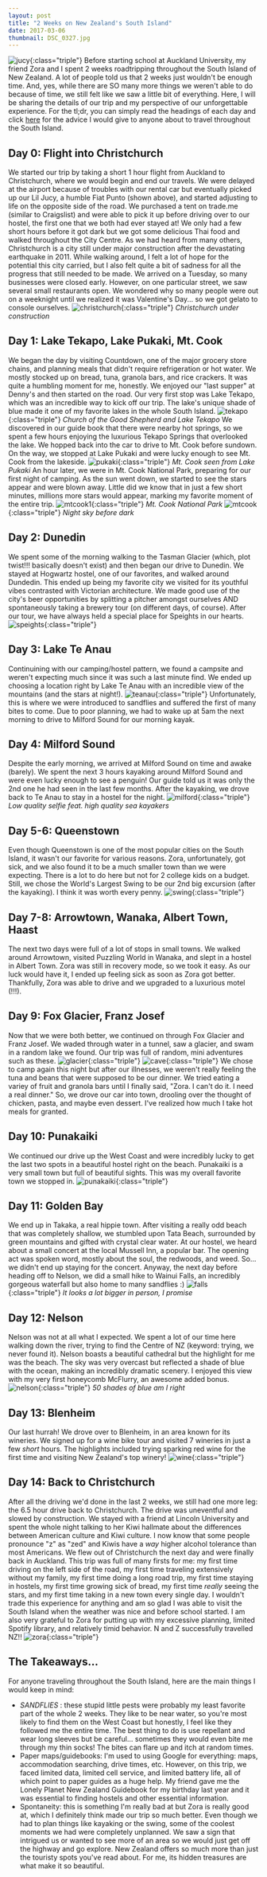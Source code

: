 ```yaml
---
layout: post
title: "2 Weeks on New Zealand's South Island"
date: 2017-03-06
thumbnail: DSC_0327.jpg
---
```

![jucy](/assets/images/jucy.jpg){:class="triple"}
Before starting school at Auckland University, my friend Zora and I spent 2 weeks roadtripping throughout the South Island of New Zealand. A lot of people told us that 2 weeks just wouldn't be enough time. And, yes, while there are SO many more things we weren't able to do because of time, we still felt like we saw a little bit of everything. Here, I will be sharing the details of our trip and my perspective of our unforgettable experience. For the tl;dr, you can simply read the headings of each day and click <a href="#tips">here</a> for the advice I would give to anyone about to travel throughout the South Island.

Day 0: Flight into Christchurch
---
We started our trip by taking a short 1 hour flight from Auckland to Christchurch, where we would begin and end our travels. We were delayed at the airport because of troubles with our rental car but eventually picked up our Lil Jucy, a humble Fiat Punto (shown above), and started adjusting to life on the opposite side of the road. We purchased a tent on trade.me (similar to Craigslist) and were able to pick it up before driving over to our hostel, the first one that we both had ever stayed at! We only had a few short hours before it got dark but we got some delicious Thai food and walked throughout the City Centre. As we had heard from many others, Christchurch is a city still under major construction after the devastating earthquake in 2011. While walking around, I felt a lot of hope for the potential this city carried, but I also felt quite a bit of sadness for all the progress that still needed to be made. We arrived on a Tuesday, so many businesses were closed early. However, on one particular street, we saw several small restaurants open. We wondered why so many people were out on a weeknight until we realized it was Valentine's Day... so we got gelato to console ourselves.
![christchurch](/assets/images/christchurch.jpg){:class="triple"}
*Christchurch under construction*

Day 1: Lake Tekapo, Lake Pukaki, Mt. Cook
---
We began the day by visiting Countdown, one of the major grocery store chains, and planning meals that didn't require refrigeration or hot water. We mostly stocked up on bread, tuna, granola bars, and rice crackers. It was quite a humbling moment for me, honestly. We enjoyed our "last supper" at Denny's and then started on the road. Our very first stop was Lake Tekapo, which was an incredible way to kick off our trip. The lake's unique shade of blue made it one of my favorite lakes in the whole South Island. 
![tekapo](/assets/images/tekapo.jpg){:class="triple"}
*Church of the Good Shepherd and Lake Tekapo*
We discovered in our guide book that there were nearby hot springs, so we spent a few hours enjoying the luxurious Tekapo Springs that overlooked the lake. We hopped back into the car to drive to Mt. Cook before sundown. On the way, we stopped at Lake Pukaki and were lucky enough to see Mt. Cook from the lakeside. 
![pukaki](/assets/images/pukaki.jpg){:class="triple"}
*Mt. Cook seen from Lake Pukaki*
An hour later, we were in Mt. Cook National Park, preparing for our first night of camping. As the sun went down, we started to see the stars appear and were blown away. Little did we know that in just a few short minutes, millions more stars would appear, marking my favorite moment of the entire trip.
![mtcook1](/assets/images/mtcook1.jpg){:class="triple"}
*Mt. Cook National Park*
![mtcook](/assets/images/mtcook.jpg){:class="triple"}
*Night sky before dark*

Day 2: Dunedin
---
We spent some of the morning walking to the Tasman Glacier (which, plot twist!!! basically doesn't exist) and then began our drive to Dunedin. We stayed at Hogwartz hostel, one of our favorites, and walked around Dundedin. This ended up being my favorite city we visited for its youthful vibes contrasted with Victorian architecture. We made good use of the city's beer opportunities by splitting a pitcher amongst ourselves AND spontaneously taking a brewery tour (on different days, of course). After our tour, we have always held a special place for Speights in our hearts.
![speights](/assets/images/speights.jpg){:class="triple"}

Day 3: Lake Te Anau
---
Continuining with our camping/hostel pattern, we found a campsite and weren't expecting much since it was such a last minute find. We ended up choosing a location right by Lake Te Anau with an incredible view of the mountains (and the stars at night!). 
![teanau](/assets/images/teanau.jpg){:class="triple"}
Unfortunately, this is where we were introduced to sandflies and suffered the first of many bites to come. Due to poor planning, we had to wake up at 5am the next morning to drive to Milford Sound for our morning kayak.

Day 4: Milford Sound
---
Despite the early morning, we arrived at Milford Sound on time and awake (barely). We spent the next 3 hours kayaking around Milford Sound and were even lucky enough to see a penguin! Our guide told us it was only the 2nd one he had seen in the last few months. After the kayaking, we drove back to Te Anau to stay in a hostel for the night.
![milford](/assets/images/milford.jpg){:class="triple"}
*Low quality selfie feat. high quality sea kayakers*

Day 5-6: Queenstown
---
Even though Queenstown is one of the most popular cities on the South Island, it wasn't our favorite for various reasons. Zora, unfortunately, got sick, and we also found it to be a much smaller town than we were expecting. There is a lot to do here but not for 2 college kids on a budget. Still, we chose the World's Largest Swing to be our 2nd big excursion (after the kayaking). I think it was worth every penny.
![swing](/assets/images/swing.jpg){:class="triple"}

Day 7-8: Arrowtown, Wanaka, Albert Town, Haast
---
The next two days were full of a lot of stops in small towns. We walked around Arrowtown, visited Puzzling World in Wanaka, and slept in a hostel in Albert Town. Zora was still in recovery mode, so we took it easy. As our luck would have it, I ended up feeling sick as soon as Zora got better. Thankfully, Zora was able to drive and we upgraded to a luxurious motel (!!!).

Day 9: Fox Glacier, Franz Josef
---
Now that we were both better, we continued on through Fox Glacier and Franz Josef. We waded through water in a tunnel, saw a glacier, and swam in a random lake we found. Our trip was full of random, mini adventures such as these.
![glacier](/assets/images/glacier.jpg){:class="triple"}
![cave](/assets/images/cave.jpg){:class="triple"}
We chose to camp again this night but after our illnesses, we weren't really feeling the tuna and beans that were supposed to be our dinner. We tried eating a variey of fruit and granola bars until I finally said, "Zora. I can't do it. I need a real dinner." So, we drove our car into town, drooling over the thought of chicken, pasta, and maybe even dessert. I've realized how much I take hot meals for granted.

Day 10: Punakaiki
---
We continued our drive up the West Coast and were incredibly lucky to get the last two spots in a beautiful hostel right on the beach. Punakaiki is a very small town but full of beautiful sights. This was my overall favorite town we stopped in.
![punakaiki](/assets/images/punakaiki.jpg){:class="triple"}

Day 11: Golden Bay
---
We end up in Takaka, a real hippie town. After visiting a really odd beach that was completely shallow, we stumbled upon Tata Beach, surrounded by green mountains and gifted with crystal clear water. At our hostel, we heard about a small concert at the local Mussell Inn, a popular bar. The opening act was spoken word, mostly about the soul, the redwoods, and weed. So... we didn't end up staying for the concert. Anyway, the next day before heading off to Nelson, we did a small hike to Wainui Falls, an incredibly gorgeous waterfall but also home to many sandflies :) 
![falls](/assets/images/falls.jpg){:class="triple"}
*It looks a lot bigger in person, I promise*

Day 12: Nelson
---
Nelson was not at all what I expected. We spent a lot of our time here walking down the river, trying to find the Centre of NZ (keyword: trying, we never found it). Nelson boasts a beautiful cathedral but the highlight for me was the beach. The sky was very overcast but reflected a shade of blue with the ocean, making an incredibly dramatic scenery. I enjoyed this view with my very first honeycomb McFlurry, an awesome added bonus.
![nelson](/assets/images/nelson.jpg){:class="triple"}
*50 shades of blue am I right*

Day 13: Blenheim
---
Our last hurrah! We drove over to Blenheim, in an area known for its wineries. We signed up for a wine bike tour and visited 7 wineries in just a few *short* hours. The highlights included trying sparking red wine for the first time and visiting New Zealand's top winery!
![wine](/assets/images/wine.jpg){:class="triple"}

Day 14: Back to Christchurch
---
After all the driving we'd done in the last 2 weeks, we still had one more leg: the 6.5 hour drive back to Christchurch. The drive was uneventful and slowed by construction. We stayed with a friend at Lincoln University and spent the whole night talking to her Kiwi hallmate about the differences between American culture and Kiwi culture. I now know that some people pronounce "z" as "zed" and Kiwis have a *way* higher alcohol tolerance than most Americans. We flew out of Christchurch the next day and were finally back in Auckland. This trip was full of many firsts for me: my first time driving on the left side of the road, my first time traveling extensively without my family, my first time doing a long road trip, my first time staying in hostels, my first time growing sick of bread, my first time *really* seeing the stars, and my first time taking in a new town every single day. I wouldn't trade this experience for anything and am so glad I was able to visit the South Island when the weather was nice and before school started. I am also very grateful to Zora for putting up with my excessive planning, limited Spotify library, and relatively timid behavior. N and Z successfully travelled NZ!!
![zora](/assets/images/zora.jpg){:class="triple"}



<a name="tips"></a>

The Takeaways...
---
For anyone traveling throughout the South Island, here are the main things I would keep in mind:
* *SANDFLIES* : these stupid little pests were probably my least favorite part of the whole 2 weeks. They like to be near water, so you're most likely to find them on the West Coast but honestly, I feel like they followed me the entire time. The best thing to do is use repellant and wear long sleeves but be careful... sometimes they would even bite me through my thin socks! The bites can flare up and itch at random times.
* Paper maps/guidebooks: I'm used to using Google for everything: maps, accommodation searching, drive times, etc. However, on this trip, we faced limited data, limited cell service, and limited battery life, all of which point to paper guides as a huge help. My friend gave me the Lonely Planet New Zealand Guidebook for my birthday last year and it was essential to finding hostels and other essential information.
* Spontaneity: this is something I'm really bad at but Zora is really good at, which I definitely think made our trip so much better. Even though we had to plan things like kayaking or the swing, some of the coolest moments we had were completely unplanned. We saw a sign that intrigued us or wanted to see more of an area so we would just get off the highway and go explore. New Zealand offers so much more than just the touristy spots you've read about. For me, its hidden treasures are what make it so beautiful.